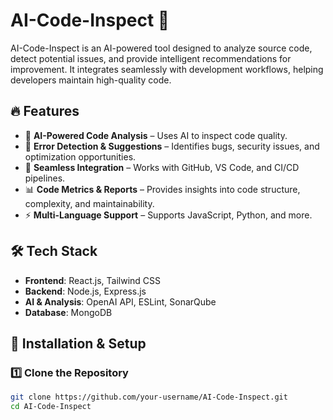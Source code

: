 # AI-Code-Inspect 🚀  

AI-Code-Inspect is an AI-powered tool designed to analyze source code, detect potential issues, and provide intelligent recommendations for improvement. It integrates seamlessly with development workflows, helping developers maintain high-quality code.  

## 🔥 Features  
- 🚀 **AI-Powered Code Analysis** – Uses AI to inspect code quality.  
- 🔎 **Error Detection & Suggestions** – Identifies bugs, security issues, and optimization opportunities.  
- 🔄 **Seamless Integration** – Works with GitHub, VS Code, and CI/CD pipelines.  
- 📊 **Code Metrics & Reports** – Provides insights into code structure, complexity, and maintainability.  
- ⚡ **Multi-Language Support** – Supports JavaScript, Python, and more.  

## 🛠️ Tech Stack  
- **Frontend**: React.js, Tailwind CSS  
- **Backend**: Node.js, Express.js  
- **AI & Analysis**: OpenAI API, ESLint, SonarQube  
- **Database**: MongoDB  

## 🚀 Installation & Setup  

### **1️⃣ Clone the Repository**  
```bash
git clone https://github.com/your-username/AI-Code-Inspect.git
cd AI-Code-Inspect
